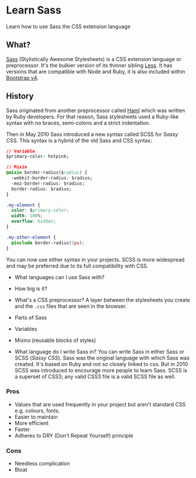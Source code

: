 # Learn Sass
Learn how to use Sass the CSS extension language

## What?

[Sass](http://sass-lang.com) (Stylistically Awesome Stylesheets) is a CSS
extension language or preprocessor. It's the bulkier version of its thinner sibling
[Less](http://lesscss.org/). It has versions that are compatible with Node
and Ruby, it is also included within
[Bootstrap v4](https://getbootstrap.com/docs/4.0/getting-started/introduction/).

## History
Sass originated from another preprocessor called [Haml](http://haml.info/) which
was written by Ruby developers. For that reason, Sass stylesheets used a
Ruby-like syntax with no braces, semi-colons and a strict indentation.

Then in May 2010 Sass introduced a new syntax called SCSS for _Sassy CSS_. This
syntax is a hybrid of the old Sass and CSS syntax:

```css
// Variable
$primary-color: hotpink;

// Mixin
@mixin border-radius($radius) {
  -webkit-border-radius: $radius;
  -moz-border-radius: $radius;
  border-radius: $radius;
}

.my-element {
  color: $primary-color;
  width: 100%;
  overflow: hidden;
}

.my-other-element {
  @include border-radius(5px);
}
```

You can now use either syntax in your projects. SCSS is more widespread and
may be preferred due to its full compatibility with CSS.

- What languages can I use Sass with?
- How big is it?

- What's a CSS preprocessor?
A layer between the stylesheets you create and the `.css` files that are seen in
the browser.

- Parts of Sass
 - Variables
 - Mixins (reusable blocks of styles)

- What language do I write Sass in?
You can write Sass in either Sass or SCSS (_Sassy CSS_). Sass was the original
language with which Sass was created. It's based on Ruby and not so closely
linked to css. But in 2010 SCSS was introduced to encourage more people to learn
Sass. SCSS is a superset of CSS3; any valid CSS3 file is a valid SCSS file as well.

### Pros

- Values that are used frequently in your project but aren't standard CSS e.g. colours, fonts.
- Easier to maintain
- More efficient
- Faster
- Adheres to DRY (Don't Repeat Yourself) principle

### Cons

- Needless complication
- Bloat
